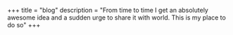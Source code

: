 +++
title = "blog"
description = "From time to time I get an absolutely awesome idea and a sudden urge to share it with world. This is my place to do so"
+++
